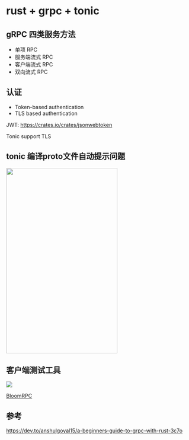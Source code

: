 # rust + grpc + tonic

## gRPC 四类服务方法
- 单项 RPC
- 服务端流式 RPC
- 客户端流式 RPC
- 双向流式 RPC

## 认证
- Token-based authentication
- TLS based authentication

JWT: https://crates.io/crates/jsonwebtoken

Tonic support TLS

## tonic 编译proto文件自动提示问题
<img src="http://qiniu.rocbj.com/1611046352901-min.png" width="300" height="500"/>


## 客户端测试工具
![](https://github.com/uw-labs/bloomrpc/blob/master/resources/blue/256x256.png)

[BloomRPC](https://github.com/uw-labs/bloomrpc)

## 参考
https://dev.to/anshulgoyal15/a-beginners-guide-to-grpc-with-rust-3c7o
